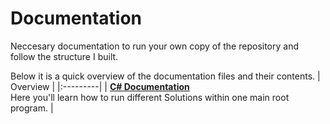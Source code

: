 # Documentation
Neccesary documentation to run your own copy of the repository and follow the structure I built.

Below it is a quick overview of the documentation files and their contents.
| Overview |
|:---------|
| [**C# Documentation**](/docs/app/DB.cs.md)<br>Here you'll learn how to run different Solutions within one main root program. |
